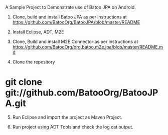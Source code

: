 A Sample Project to Demonstrate use of Batoo JPA on Android.

1. Clone, build and install Batoo JPA as per instructions at https://github.com/BatooOrg/BatooJPA/blob/master/README

2. Install Eclipse, ADT, M2E

3. Clone, Build and install M2E Connector as per instructions at https://github.com/BatooOrg/org.batoo.m2e.jpa/blob/master/README.md

4. Clone the repository
# git clone git://github.com/BatooOrg/BatooJPA.git

5. Run Eclipse and import the project as Maven Project.

6. Run project using ADT Tools and check the log cat output.
